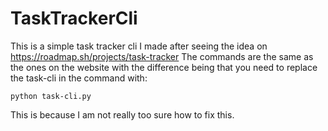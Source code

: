 # TaskTrackerCli
This is a simple task tracker cli I made after seeing the idea on https://roadmap.sh/projects/task-tracker
The commands are the same as the ones on the website with the difference being that you need to replace the task-cli in the command with:
```
python task-cli.py
```
This is because I am not really too sure how to fix this.
